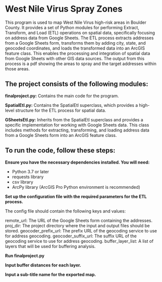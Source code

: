 # West Nile Virus Spray Zones #

This program is used to map West Nile Virus high-risk areas in Boulder County.
It provides a set of Python modules for performing Extract, Transform, and Load (ETL) operations on spatial data, 
specifically focusing on address data from Google Sheets. 
The ETL process extracts addresses from a Google Sheets form, transforms them by adding city, state, and geocoded 
coordinates, and loads the transformed data into an ArcGIS feature class. This enables the processing and integration 
of spatial data from Google Sheets with other GIS data sources.
The output from this process is a pdf showing the areas to spray and the target addresses within those areas.

## The project consists of the following modules: ##

****finalproject.py:****
Contains the main code for the program.
    
****SpatialEtl.py:****
Contains the SpatialEtl superclass, which provides a high-level structure for the ETL process for spatial data.

****GSheetsEtl.py:****
Inherits from the SpatialEtl superclass and provides a specific implementation for working with 
Google Sheets data. This class includes methods for extracting, transforming, and loading address data from a 
Google Sheets form into an ArcGIS feature class.

## To run the code, follow these steps: ##

****Ensure you have the necessary dependencies installed. You will need:****

- Python 3.7 or later
- requests library
- csv library
- ArcPy library (ArcGIS Pro Python environment is recommended)

****Set up the configuration file with the required parameters for the ETL process.****

The config file should contain the following keys and values:

remote_url: The URL of the Google Sheets form containing the addresses.
proj_dir: The project directory where the input and output files should be stored.
geocoder_prefix_url: The prefix URL of the geocoding service to use for address geocoding.
geocoder_suffix_url: The suffix URL of the geocoding service to use for address geocoding.
buffer_layer_list: A list of layers that will be used for buffering analysis.

****Run finalproject.py****

****Input buffer distances for each layer.****

****Input a sub-title name for the exported map.****
